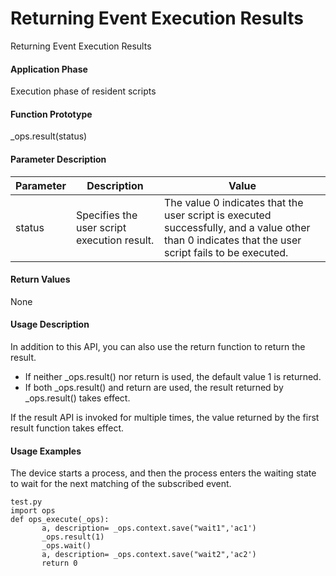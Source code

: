 Returning Event Execution Results
=================================

Returning Event Execution Results

#### Application Phase

Execution phase of resident scripts


#### Function Prototype

\_ops.result(status)


#### Parameter Description

| Parameter | Description | Value |
| --- | --- | --- |
| status | Specifies the user script execution result. | The value 0 indicates that the user script is executed successfully, and a value other than 0 indicates that the user script fails to be executed. |



#### Return Values

None


#### Usage Description

In addition to this API, you can also use the return function to return the result.

* If neither \_ops.result() nor return is used, the default value 1 is returned.
* If both \_ops.result() and return are used, the result returned by \_ops.result() takes effect.

If the result API is invoked for multiple times, the value returned by the first result function takes effect.


#### Usage Examples

The device starts a process, and then the process enters the waiting state to wait for the next matching of the subscribed event.

```
test.py 
import ops 
def ops_execute(_ops): 
       a, description= _ops.context.save("wait1",'ac1') 
       _ops.result(1) 
       _ops.wait() 
       a, description= _ops.context.save("wait2",'ac2') 
       return 0
```